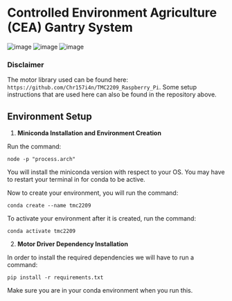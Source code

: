 # Controlled Environment Agriculture (CEA) Gantry System
![image]({https://img.shields.io/badge/Python-FFD43B?style=for-the-badge&logo=python&logoColor=blue})
![image]({https://img.shields.io/badge/OpenCV-27338e?style=for-the-badge&logo=OpenCV&logoColor=white})
![image]({https://img.shields.io/badge/Raspberry%20Pi-A22846?style=for-the-badge&logo=Raspberry%20Pi&logoColor=white})

### Disclaimer
The motor library used can be found here: `https://github.com/Chr157i4n/TMC2209_Raspberry_Pi`.
Some setup instructions that are used here can also be found in the repository above.

## Environment Setup

1. **Miniconda Installation and Environment Creation**

Run the command: 
```
node -p "process.arch"
```
You will install the miniconda version with respect to your OS. You may have to restart your terminal in for conda to be active.

Now to create your environment, you will run the command:
```
conda create --name tmc2209
```

To activate your environment after it is created, run the command:
```
conda activate tmc2209
```

2. **Motor Driver Dependency Installation**

In order to install the required dependencies we will have to run a command:
```
pip install -r requirements.txt
```
Make sure you are in your conda environment when you run this.
